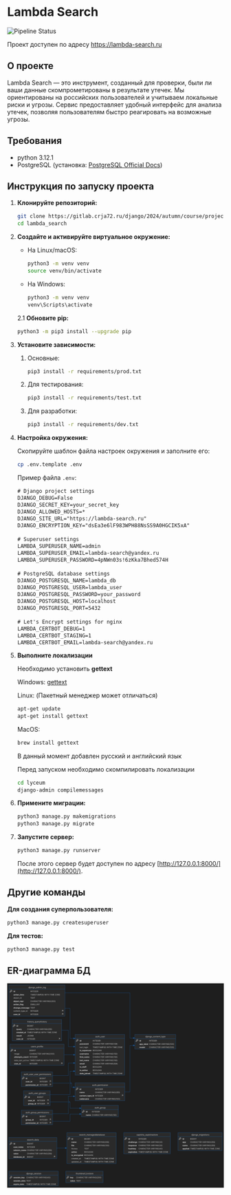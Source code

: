 # Lambda Search

![Pipeline Status](https://gitlab.crja72.ru/django/2024/autumn/course/projects/team-3/badges/main/pipeline.svg)

Проект доступен по адресу https://lambda-search.ru

## О проекте
Lambda Search — это инструмент, созданный для проверки, были ли ваши данные скомпрометированы в результате утечек. Мы ориентированы на российских пользователей и учитываем локальные риски и угрозы. Сервис предоставляет удобный интерфейс для анализа утечек, позволяя пользователям быстро реагировать на возможные угрозы.

## Требования

- python 3.12.1
- PostgreSQL (установка: [PostgreSQL Official Docs](https://www.postgresql.org/download/))

## Инструкция по запуску проекта

1. **Клонируйте репозиторий:**

   ```bash
   git clone https://gitlab.crja72.ru/django/2024/autumn/course/projects/team-3.git
   cd lambda_search
   ```

2. **Создайте и активируйте виртуальное окружение:**

   - На Linux/macOS:

     ```bash
     python3 -m venv venv
     source venv/bin/activate
     ```

   - На Windows:

     ```bash
     python3 -m venv venv
     venv\Scripts\activate
     ```

   2.1 **Обновите pip:**

   ```bash
   python3 -m pip3 install --upgrade pip
   ```

3. **Установите зависимости:**

   1. Основные:

      ```bash
      pip3 install -r requirements/prod.txt
      ```

   2. Для тестирования:

      ```bash
      pip3 install -r requirements/test.txt
      ```

   3. Для разработки:

      ```bash
      pip3 install -r requirements/dev.txt
      ```

4. **Настройка окружения:**

   Скопируйте шаблон файла настроек окружения и заполните его:

   ```bash
   cp .env.template .env
   ```

   Пример файла `.env`:

   ```plaintext
   # Django project settings
   DJANGO_DEBUG=False
   DJANGO_SECRET_KEY=your_secret_key
   DJANGO_ALLOWED_HOSTS=*
   DJANGO_SITE_URL="https://lambda-search.ru"
   DJANGO_ENCRYPTION_KEY="dsEa3e6lF983WPH88NsSS9A0HGCIK5xA"

   # Superuser settings
   LAMBDA_SUPERUSER_NAME=admin
   LAMBDA_SUPERUSER_EMAIL=lambda-search@yandex.ru
   LAMBDA_SUPERUSER_PASSWORD=4pNWn03s!6zKka7Bhed574H

   # PostgreSQL database settings
   DJANGO_POSTGRESQL_NAME=lambda_db
   DJANGO_POSTGRESQL_USER=lambda_user
   DJANGO_POSTGRESQL_PASSWORD=your_password
   DJANGO_POSTGRESQL_HOST=localhost
   DJANGO_POSTGRESQL_PORT=5432

   # Let's Encrypt settings for nginx
   LAMBDA_CERTBOT_DEBUG=1
   LAMBDA_CERTBOT_STAGING=1
   LAMBDA_CERTBOT_EMAIL=lambda-search@yandex.ru
   ```

5. **Выполните локализации**

   Необходимо установить **gettext**

   Windows: [gettext](https://mlocati.github.io/articles/gettext-iconv-windows.html)

   Linux:
   (Пакетный менеджер может отличаться)

   ```bash
   apt-get update
   apt-get install gettext
   ```

   MacOS:

   ```bash
   brew install gettext
   ```

   В данный момент добавлен русский и английский язык

   Перед запуском необходимо скомпилировать локализации

   ```bash
   cd lyceum
   django-admin compilemessages
   ```

6. **Примените миграции:**

   ```bash
   python3 manage.py makemigrations
   python3 manage.py migrate
   ```

7. **Запустите сервер:**

   ```bash
   python3 manage.py runserver
   ```

   После этого сервер будет доступен по адресу [http://127.0.0.1:8000/](http://127.0.0.1:8000/).


## Другие команды

**Для создания суперпользователя:**

```bash
python3 manage.py createsuperuser
```

**Для тестов:**

```bash
python3 manage.py test
```

## ER-диаграмма БД

![image info](ER.jpg)

